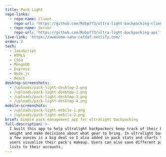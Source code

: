 ```yaml
---
title: Pack Light
repo-links:
  - repo-name: Client
    repo-url: 'https://github.com/Robp773/ultra-light-backpacking-client'
  - repo-name: Server
    repo-url: 'https://github.com/Robp773/ultra-light-backpacking-api'
live-link: 'https://awesome-saha-cafdaf.netlify.com/'
order: 2
tech:
  - JavaScript
  - HTML5
  - CSS3
  - MongoDB
  - Express
  - Node.js
  - React
desktop-screenshots:
  - /uploads/pack-light-desktop-2.png
  - /uploads/pack-light-desktop-1.png
  - /uploads/pack-light-desktop-3.png
  - /uploads/pack-light-desktop-4.png
mobile-screenshots:
  - /uploads/pack-light-mobile-1.png
  - /uploads/pack-light-mobile-2.png
brief: Simple pack management app for ultralight backpacking
full-description: >-
  I built this app to help ultralight backpackers keep track of their base pack
  weight and make decisions about what gear to bring. In ultralight backpacking
  a few ounces is a big deal so I also added in pack stats and charts to help
  users visualize their pack's makeup. Users can also save different packing
  lists to their accounts.
---
```



